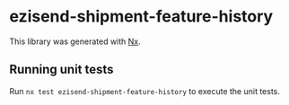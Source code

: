 # ezisend-shipment-feature-history

This library was generated with [Nx](https://nx.dev).

## Running unit tests

Run `nx test ezisend-shipment-feature-history` to execute the unit tests.
